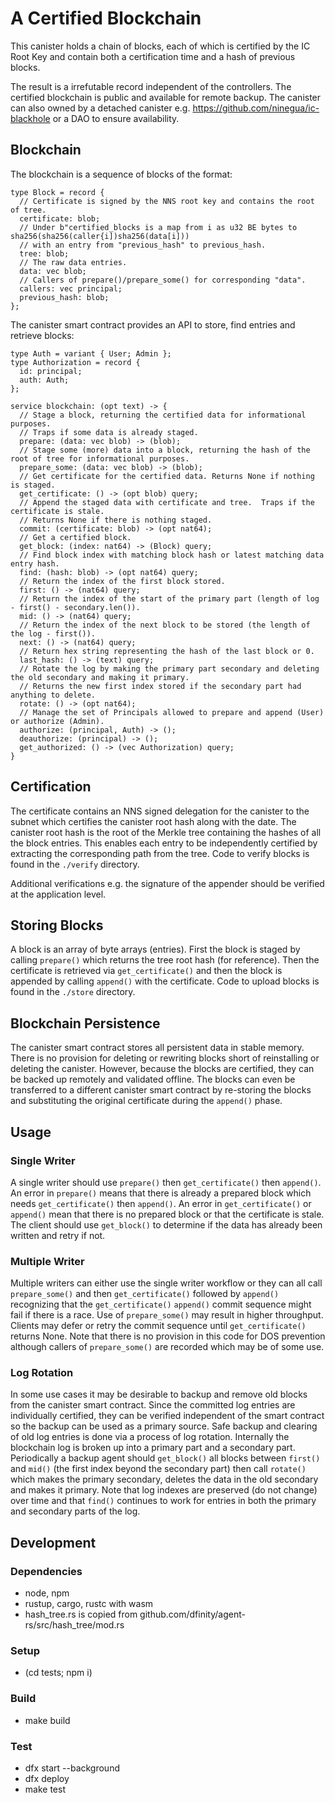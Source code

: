 # A Certified Blockchain

This canister holds a chain of blocks, each of which is certified by the IC Root Key and contain both a certification time and a hash of previous blocks.

The result is a irrefutable record independent of the controllers.  The certified blockchain is public and available for remote backup.  The canister can also owned by a detached canister e.g. https://github.com/ninegua/ic-blackhole or a DAO to ensure availability.

## Blockchain

The blockchain is a sequence of blocks of the format:

```
type Block = record {
  // Certificate is signed by the NNS root key and contains the root of tree.
  certificate: blob;
  // Under b"certified_blocks is a map from i as u32 BE bytes to sha256(sha256(caller{i])sha256(data[i]))
  // with an entry from "previous_hash" to previous_hash.
  tree: blob;
  // The raw data entries.
  data: vec blob;
  // Callers of prepare()/prepare_some() for corresponding "data".
  callers: vec principal;
  previous_hash: blob;
};
```

The canister smart contract provides an API to store, find entries and retrieve blocks:

```
type Auth = variant { User; Admin };
type Authorization = record {
  id: principal;
  auth: Auth;
};

service blockchain: (opt text) -> {
  // Stage a block, returning the certified data for informational purposes.
  // Traps if some data is already staged.
  prepare: (data: vec blob) -> (blob);
  // Stage some (more) data into a block, returning the hash of the root of tree for informational purposes.
  prepare_some: (data: vec blob) -> (blob);
  // Get certificate for the certified data. Returns None if nothing is staged.
  get_certificate: () -> (opt blob) query;
  // Append the staged data with certificate and tree.  Traps if the certificate is stale.
  // Returns None if there is nothing staged.
  commit: (certificate: blob) -> (opt nat64);
  // Get a certified block.
  get_block: (index: nat64) -> (Block) query;
  // Find block index with matching block hash or latest matching data entry hash.
  find: (hash: blob) -> (opt nat64) query;
  // Return the index of the first block stored.
  first: () -> (nat64) query;
  // Return the index of the start of the primary part (length of log - first() - secondary.len()).
  mid: () -> (nat64) query;
  // Return the index of the next block to be stored (the length of the log - first()).
  next: () -> (nat64) query;
  // Return hex string representing the hash of the last block or 0.
  last_hash: () -> (text) query;
  // Rotate the log by making the primary part secondary and deleting the old secondary and making it primary.
  // Returns the new first index stored if the secondary part had anything to delete.
  rotate: () -> (opt nat64);
  // Manage the set of Principals allowed to prepare and append (User) or authorize (Admin).
  authorize: (principal, Auth) -> ();
  deauthorize: (principal) -> ();
  get_authorized: () -> (vec Authorization) query;
}
```

## Certification

The certificate contains an NNS signed delegation for the canister to the subnet which certifies the canister root hash along with the date.  The canister root hash is the root of the Merkle tree containing the hashes of all the block entries.  This enables each entry to be independently certified by extracting the corresponding path from the tree.  Code to verify blocks is found in the `./verify` directory.

Additional verifications e.g. the signature of the appender should be verified at the application level.

## Storing Blocks

A block is an array of byte arrays (entries).  First the block is staged by calling `prepare()` which returns the tree root hash (for reference).  Then the certificate is retrieved via `get_certificate()` and then the block is appended by calling `append()` with the certificate.  Code to upload blocks is found in the `./store` directory.

## Blockchain Persistence

The canister smart contract stores all persistent data in stable memory.  There is no provision for deleting or rewriting blocks short of reinstalling or deleting the canister.  However, because the blocks are certified, they can be backed up remotely and validated offline.  The blocks can even be transferred to a different canister smart contract by re-storing the blocks and substituting the original certificate during the `append()` phase.

## Usage

### Single Writer

A single writer should use `prepare()` then `get_certificate()` then `append()`.  An error in `prepare()` means that there is already a prepared block which needs `get_certificate()` then `append()`.  An error in `get_certificate()` or `append()` mean that there is no prepared block or that the certificate is stale.  The client should use `get_block()` to determine if the data has already been written and retry if not.

### Multiple Writer

Multiple writers can either use the single writer workflow or they can all call `prepare_some()` and then `get_certificate()` followed by `append()` recognizing that the `get_certificate()` `append()` commit sequence might fail if there is a race.  Use of `prepare_some()` may result in higher throughput.  Clients may defer or retry the commit sequence until `get_certificate()` returns None.  Note that there is no provision in this code for DOS prevention although callers of `prepare_some()` are recorded which may be of some use.

### Log Rotation

In some use cases it may be desirable to backup and remove old blocks from the canister smart contract. Since the committed log entries are individually certified, they can be verified independent of the smart contract so the backup can be used as a primary source. Safe backup and clearing of old log entries is done via a process of log rotation. Internally the blockchain log is broken up into a primary part and a secondary part.  Periodically a backup agent should `get_block()` all blocks between `first()` and `mid()` (the first index beyond the secondary part) then call `rotate()` which makes the primary secondary, deletes the data in the old secondary and makes it primary. Note that log indexes are preserved (do not change) over time and that `find()` continues to work for entries in both the primary and secondary parts of the log.

## Development

### Dependencies

* node, npm
* rustup, cargo, rustc with wasm
* hash\_tree.rs is copied from github.com/dfinity/agent-rs/src/hash\_tree/mod.rs

### Setup

* (cd tests; npm i)

### Build

* make build

### Test

* dfx start --background
* dfx deploy
* make test
